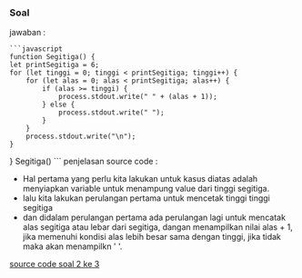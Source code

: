 ### Soal

jawaban :

    ```javascript
    function Segitiga() {
    let printSegitiga = 6;
    for (let tinggi = 0; tinggi < printSegitiga; tinggi++) {
        for (let alas = 0; alas < printSegitiga; alas++) {
            if (alas >= tinggi) {
                process.stdout.write(" " + (alas + 1));
            } else {
                process.stdout.write(" ");
            }
        }
        process.stdout.write("\n");
    }
}
Segitiga()
    ```
penjelasan source code :


- Hal pertama yang perlu kita lakukan untuk kasus diatas adalah menyiapkan variable untuk menampung value dari tinggi segitiga.
- lalu kita lakukan perulangan pertama untuk mencetak tinggi tinggi segitiga
- dan didalam perulangan pertama ada perulangan lagi untuk mencatak alas segitiga atau lebar dari segitiga, dangan menampilkan nilai alas + 1, jika memenuhi kondisi alas lebih besar sama dengan tinggi, jika tidak maka akan menampilkn ' '.


[source code soal 2 ke 3](https://playcode.io/735160/)